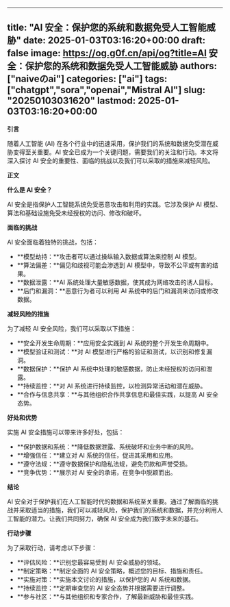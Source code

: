 
---
title: "AI 安全：保护您的系统和数据免受人工智能威胁"
date: 2025-01-03T03:16:20+00:00
draft: false
image: https://og.g0f.cn/api/og?title=AI 安全：保护您的系统和数据免受人工智能威胁
authors: ["naiveのai"]
categories: ["ai"]
tags: ["chatgpt","sora","openai","Mistral AI"]
slug: "20250103031620"
lastmod: 2025-01-03T03:16:20+00:00
---
**引言**

随着人工智能 (AI) 在各个行业中的迅速采用，保护我们的系统和数据免受潜在威胁变得至关重要。AI 安全已成为一个关键问题，需要我们的关注和行动。本文将深入探讨 AI 安全的重要性、面临的挑战以及我们可以采取的措施来减轻风险。

**正文**

**什么是 AI 安全？**

AI 安全是指保护人工智能系统免受恶意攻击和利用的实践。它涉及保护 AI 模型、算法和基础设施免受未经授权的访问、修改和破坏。

**面临的挑战**

AI 安全面临着独特的挑战，包括：

* **模型劫持：**攻击者可以通过操纵输入数据或算法来控制 AI 模型。
* **算法偏差：**偏见和歧视可能会渗透到 AI 模型中，导致不公平或有害的结果。
* **数据泄露：**AI 系统处理大量敏感数据，使其成为网络攻击的诱人目标。
* **后门和漏洞：**恶意行为者可以利用 AI 系统中的后门和漏洞来访问或修改数据。

**减轻风险的措施**

为了减轻 AI 安全风险，我们可以采取以下措施：

* **安全开发生命周期：**应用安全实践到 AI 系统的整个开发生命周期中。
* **模型验证和测试：**对 AI 模型进行严格的验证和测试，以识别和修复漏洞。
* **数据保护：**保护 AI 系统中处理的敏感数据，防止未经授权的访问和泄露。
* **持续监控：**对 AI 系统进行持续监控，以检测异常活动和潜在威胁。
* **合作与信息共享：**与其他组织合作共享信息和最佳实践，以提高 AI 安全态势。

**好处和优势**

实施 AI 安全措施可以带来许多好处，包括：

* **保护数据和系统：**降低数据泄露、系统破坏和业务中断的风险。
* **增强信任：**建立对 AI 系统的信任，促进其采用和应用。
* **遵守法规：**遵守数据保护和隐私法规，避免罚款和声誉受损。
* **竞争优势：**展示对 AI 安全的承诺，在竞争中脱颖而出。

**结论**

AI 安全对于保护我们在人工智能时代的数据和系统至关重要。通过了解面临的挑战并采取适当的措施，我们可以减轻风险，保护我们的系统和数据，并充分利用人工智能的潜力。让我们共同努力，确保 AI 安全成为我们数字未来的基石。

**行动步骤**

为了采取行动，请考虑以下步骤：

* **评估风险：**识别您最容易受到 AI 安全威胁的领域。
* **制定策略：**制定全面的 AI 安全策略，概述您的目标、措施和责任。
* **实施对策：**实施本文讨论的措施，以保护您的 AI 系统和数据。
* **持续监控：**定期审查您的 AI 安全态势并根据需要进行调整。
* **参与社区：**与其他组织和专家合作，了解最新威胁和最佳实践。